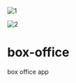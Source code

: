 ![1](https://user-images.githubusercontent.com/83283144/121726835-b44c2c80-cb08-11eb-9d5b-1fbd65ba032c.JPG)


![2](https://user-images.githubusercontent.com/83283144/121726842-b7dfb380-cb08-11eb-90f0-5bce7103498d.JPG)


# box-office
box office app
